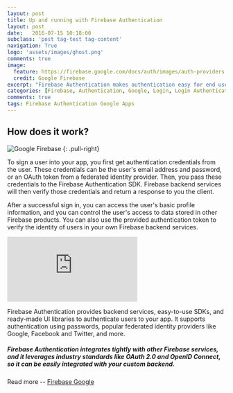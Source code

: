 ```yaml
---
layout: post
title: Up and running with Firebase Authentication
layout: post
date:   2016-07-15 10:18:00
subclass: 'post tag-test tag-content'
navigation: True
logo: 'assets/images/ghost.png'
comments: true
image:
  feature: https://firebase.google.com/docs/auth/images/auth-providers.png
  credit: Google Firebase
excerpt: "Firebase Authentication makes authentication easy for end users and developers. It allows you to focus on your users, and not the sign-in infrastructure to support them."
categories: [Firebase, Authentication, Google, Login, Login Authentication]
comments: true
tags: Firebase Authentication Google Apps
---
```



## How does it work?

![Google Firebase](https://firebase.google.com/docs/auth/images/auth-providers.png)
{: .pull-right}

To sign a user into your app, you first get authentication credentials from the user. These credentials can be the user's email address and password, or an OAuth token from a federated identity provider. Then, you pass these credentials to the Firebase Authentication SDK. Firebase backend services will then verify those credentials and return a response to you the client.

After a successful sign in, you can access the user's basic profile information, and you can control the user's access to data stored in other Firebase products. You can also use the provided authentication token to verify the identity of users in your own Firebase backend services.

<div class="embed-responsive embed-responsive-16by9">
<iframe class="embed-responsive-item" src="https://www.youtube.com/embed/8sGY55yxicA" frameborder="0" allowfullscreen></iframe>
</div>

Firebase Authentication provides backend services, easy-to-use SDKs, and ready-made UI libraries to authenticate users to your app. It supports authentication using passwords, popular federated identity providers like Google, Facebook and Twitter, and more.

##### Firebase Authentication integrates tightly with other Firebase services, and it leverages industry standards like OAuth 2.0 and OpenID Connect, so it can be easily integrated with your custom backend.


Read more -- [Firebase Google](https://firebase.google.com/docs/auth/?utm_campaign=Firebase_announcement_education_general_en_05-18-16_&utm_source=Firebase&utm_medium=yt-desc)
